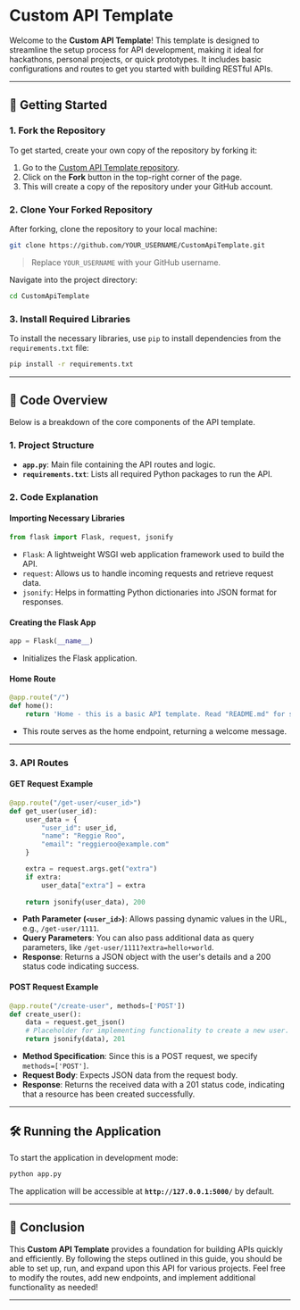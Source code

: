 # Custom API Template

Welcome to the **Custom API Template**! This template is designed to streamline the setup process for API development, making it ideal for hackathons, personal projects, or quick prototypes. It includes basic configurations and routes to get you started with building RESTful APIs.

---

## 🚀 Getting Started

### 1. Fork the Repository

To get started, create your own copy of the repository by forking it:

1. Go to the [Custom API Template repository](https://github.com/MatthewBel11/CustomApiTemplate).
2. Click on the **Fork** button in the top-right corner of the page.
3. This will create a copy of the repository under your GitHub account.

### 2. Clone Your Forked Repository

After forking, clone the repository to your local machine:

```bash
git clone https://github.com/YOUR_USERNAME/CustomApiTemplate.git
```

> Replace `YOUR_USERNAME` with your GitHub username.

Navigate into the project directory:

```bash
cd CustomApiTemplate
```

### 3. Install Required Libraries

To install the necessary libraries, use `pip` to install dependencies from the `requirements.txt` file:

```bash
pip install -r requirements.txt
```

---

## 📄 Code Overview

Below is a breakdown of the core components of the API template.

### **1. Project Structure**

- **`app.py`**: Main file containing the API routes and logic.
- **`requirements.txt`**: Lists all required Python packages to run the API.

### **2. Code Explanation**

#### **Importing Necessary Libraries**

```python
from flask import Flask, request, jsonify
```

- `Flask`: A lightweight WSGI web application framework used to build the API.
- `request`: Allows us to handle incoming requests and retrieve request data.
- `jsonify`: Helps in formatting Python dictionaries into JSON format for responses.

#### **Creating the Flask App**

```python
app = Flask(__name__)
```

- Initializes the Flask application.

#### **Home Route**

```python
@app.route("/")
def home():
    return 'Home - this is a basic API template. Read "README.md" for setup.'
```

- This route serves as the home endpoint, returning a welcome message.

---

### **3. API Routes**

#### **GET Request Example**

```python
@app.route("/get-user/<user_id>")
def get_user(user_id):
    user_data = {
        "user_id": user_id,
        "name": "Reggie Roo",
        "email": "reggieroo@example.com"
    }

    extra = request.args.get("extra")
    if extra:
        user_data["extra"] = extra
    
    return jsonify(user_data), 200
```

- **Path Parameter (`<user_id>`)**: Allows passing dynamic values in the URL, e.g., `/get-user/1111`.
- **Query Parameters**: You can also pass additional data as query parameters, like `/get-user/1111?extra=hello+world`.
- **Response**: Returns a JSON object with the user's details and a 200 status code indicating success.

#### **POST Request Example**

```python
@app.route("/create-user", methods=['POST'])
def create_user():
    data = request.get_json()
    # Placeholder for implementing functionality to create a new user.
    return jsonify(data), 201
```

- **Method Specification**: Since this is a POST request, we specify `methods=['POST']`.
- **Request Body**: Expects JSON data from the request body.
- **Response**: Returns the received data with a 201 status code, indicating that a resource has been created successfully.

---

## 🛠️ Running the Application

To start the application in development mode:

```bash
python app.py
```

The application will be accessible at **`http://127.0.0.1:5000/`** by default.

---

## 📌 Conclusion

This **Custom API Template** provides a foundation for building APIs quickly and efficiently. By following the steps outlined in this guide, you should be able to set up, run, and expand upon this API for various projects. Feel free to modify the routes, add new endpoints, and implement additional functionality as needed!


---